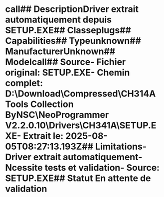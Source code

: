 # call##  DescriptionDriver extrait automatiquement depuis SETUP.EXE##  Classeplugs##  Capabilities##  Typeunknown##  ManufacturerUnknown##  Modelcall##  Source- **Fichier original**: SETUP.EXE- **Chemin complet**: D:\Download\Compressed\CH314A Tools Collection ByNSC\NeoProgrammer V2.2.0.10\Drivers\CH341A\SETUP.EXE- **Extrait le**: 2025-08-05T08:27:13.193Z##  Limitations- Driver extrait automatiquement- Ncessite tests et validation- Source: SETUP.EXE##  Statut En attente de validation